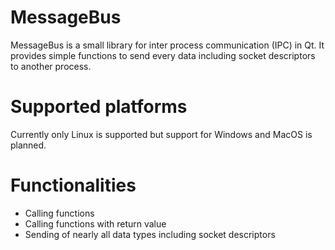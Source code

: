 MessageBus
==========

MessageBus is a small library for inter process communication (IPC) in Qt.
It provides simple functions to send every data including socket descriptors to another process.


Supported platforms
==========

Currently only Linux is supported but support for Windows and MacOS is planned.


Functionalities
==========

- Calling functions
- Calling functions with return value
- Sending of nearly all data types including socket descriptors